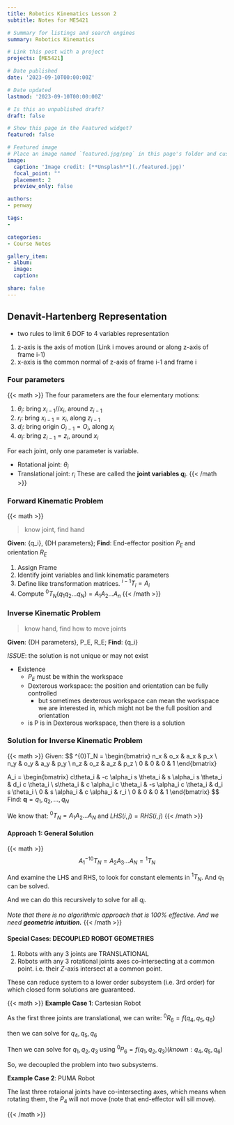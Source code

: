 ```yaml
---
title: Robotics Kinematics Lesson 2
subtitle: Notes for ME5421

# Summary for listings and search engines
summary: Robotics Kinematics

# Link this post with a project
projects: [ME5421]

# Date published
date: '2023-09-10T00:00:00Z'

# Date updated
lastmod: '2023-09-10T00:00:00Z'

# Is this an unpublished draft?
draft: false

# Show this page in the Featured widget?
featured: false

# Featured image
# Place an image named `featured.jpg/png` in this page's folder and customize its options here.
image:
  caption: 'Image credit: [**Unsplash**](./featured.jpg)'
  focal_point: ""
  placement: 2
  preview_only: false

authors:
- penway

tags:
- 

categories:
- Course Notes

gallery_item:
- album: 
  image:
  caption:

share: false
---
```


## Denavit-Hartenberg Representation
- two rules to limit 6 DOF to 4 variables representation
1. z-axis is the axis of motion (Link i moves around or along z-axis of frame i-1)
2. x-axis is the common normal of z-axis of frame i-1 and frame i

### Four parameters
{{< math >}}
The four parameters are the four elementary motions:
1. $\theta_i$: bring $x_{i-1} // x_i$, around $z_{i-1}$
2. $r_i$: bring $x_{i-1} = x_i$, along $z_{i-1}$
3. $d_i$: bring origin $O_{i-1} = O_i$, along $x_i$
4. $\alpha_i$: bring $z_{i-1} = z_i$, around $x_i$

For each joint, only one parameter is variable.
- Rotational joint: $\theta_i$
- Translational joint: $r_i$
These are called the **joint variables $q_i$**.
{{< /math >}}

### Forward Kinematic Problem
{{< math >}}
> know joint, find hand

**Given**: {q_i}, {DH parameters}; 
**Find**: End-effector position $P_E$ and orientation $R_E$

1. Assign Frame
2. Identify joint variables and link kinematic parameters
3. Define like transformation matrices. $^{i-1}T_i = A_i$
4. Compute $^{0}T_N(q_1q_2...q_N) = A_1A_2...A_n$
{{< /math >}}

### Inverse Kinematic Problem
> know hand, find how to move joints

**Given**: {DH parameters}, P_E, R_E;
**Find**: {q_i}

*ISSUE*: the solution is not unique or may not exist 
- Existence
    - $P_E$ must be within the workspace
    - Dexterous workspace: the position and orientation can be fully controlled
        - but sometimes dexterous workspace can mean the workspace we are interested in, which might not be the full position and orientation
    - is P is in Dexterous workspace, then there is a solution

### Solution for Inverse Kinematic Problem
{{< math >}}
Given:
$$
^{0}T_N = \begin{bmatrix}
    n_x & o_x & a_x & p_x \\
    n_y & o_y & a_y & p_y \\
    n_z & o_z & a_z & p_z \\
    0 & 0 & 0 & 1
\end{bmatrix}

A_i = \begin{bmatrix}
    c\theta_i & -c \alpha_i s \theta_i & s \alpha_i s \theta_i & d_i c \theta_i \\
    s\theta_i & c \alpha_i c \theta_i & -s \alpha_i c \theta_i & d_i s \theta_i \\
    0 & s \alpha_i & c \alpha_i & r_i \\
    0 & 0 & 0 & 1
\end{bmatrix}
$$
Find: $\mathbf{q} = q_1, q_2, ..., q_N$

We know that: $^{0}T_N = A_1A_2...A_N$
and $LHS(i,j) = RHS(i,j)$
{{< /math >}}

#### Approach 1: General Solution
{{< math >}}
$$
A_1^{-1} {}^0T_N = A_2A_3...A_N = {}^1T_N
$$

And examine the LHS and RHS, to look for constant elements in $^1T_N$. And $q_1$ can be solved.

And we can do this recursively to solve for all $q_i$.

*Note that there is no algorithmic approach that is 100% effective. And we need **geometric intuition.***
{{< /math >}}

#### Special Cases: DECOUPLED ROBOT GEOMETRIES
1. Robots with any 3 joints are TRANSLATIONAL
2. Robots with any 3 rotational joints axes co-intersecting at a common point. i.e. their *Z*-axis intersect at a common point.

These can reduce system to a lower order subsystem (i.e. 3rd order) for which closed form solutions are guaranteed.

{{< math >}}
**Example Case 1**: Cartesian Robot

As the first three joints are translational, we can write:
$^0R_6 = f(q_4, q_5, q_6)$

then we can solve for $q_4, q_5, q_6$

Then we can solve for $q_1, q_2, q_3$ using $^0P_6 = f(q_1, q_2, q_3) (known: q_4, q_5, q_6)$

So, we decoupled the problem into two subsystems.

**Example Case 2**: PUMA Robot

The last three rotaional joints have co-intersecting axes, which means when rotating them, the $P_4$ will not move (note that end-effector will sill move).


{{< /math >}}